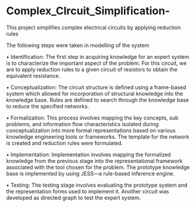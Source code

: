 # Complex_CIrcuit_Simplification-
This project simplifies complex electrical circuits by applying reduction rules

The following steps were taken in modelling of the system

• Identification: The first step in acquiring knowledge for an expert system is to characterize the important aspect of the problem. For this circuit, we are to apply reduction rules to a given circuit of resistors to obtain the equivalent resistance.

• Conceptualization: The circuit structure is defined using a frame-based system which allowed for incorporation of structural knowledge into the knowledge base. Rules are defined to search through the knowledge base to reduce the specified networks.

• Formalization: This process involves mapping the key concepts, sub problems, and information flow characteristics isolated during conceptualization into more formal representations based on various knowledge engineering tools or frameworks. The template for the network is created and reduction rules were formulated.

• Implementation: Implementation involves mapping the formalized knowledge from the previous stage into the representational framework associated with the tool chosen for the problem. The prototype knowledge base is implemented by using JESS—a rule-based inference engine.

• Testing: The testing stage involves evaluating the prototype system and the representation forms used to implement it. Another circuit was developed as directed graph to test the expert system.
